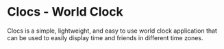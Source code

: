 # Clocs - World Clock
Clocs is a simple, lightweight, and easy to use world clock application that can be used to easily display time and friends in different time zones.